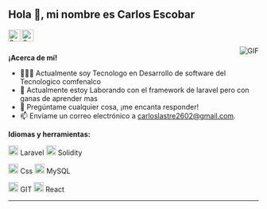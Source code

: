 <h2 title="hehehe"> Hola 👋, mi nombre es Carlos Escobar  </h2>

<a href="https://www.linkedin.com/in/carlos-d-escobar-lastre-b932b0274/">
  <img align="left" alt="Sanskar's LinkedIn" width="24px" src="https://img.icons8.com/nolan/96/linkedin.png" />
</a>
<a href="https://www.instagram.com/carlosescobar_26/">
  <img align="left" alt="Sanskar's Instagram" width="24px" src="https://img.icons8.com/nolan/96/instagram-new.png" />
</a>





<br />
<br />


 

  <img align="right" alt="GIF" src="https://media.giphy.com/media/LmNwrBhejkK9EFP504/giphy.gif" />

**¡Acerca de mí!**

- 👨🏽‍💻 Actualmente soy Tecnologo en Desarrollo de software del Tecnologico comfenalco
- 🌱 Actualmente estoy Laborando con el framework de laravel pero con ganas de aprender mas 
- 💬 Pregúntame cualquier cosa, ¡me encanta responder!
- 📫 Envíame un correo electrónico a [carloslastre2602@gmail.com](mailto:carloslastre2602@gmail.com).



**Idiomas y herramientas:**



<code><img height="20" src="https://img.icons8.com/nolan/96/laravel.png"></code> Laravel
<code><img height="20" src="https://img.icons8.com/nolan/96/ethereum.png"></code> Solidity

<code><img height="20" src="https://img.icons8.com/nolan/96/css3.png"></code> Css
<code><img height="20" src="https://img.icons8.com/nolan/96/sql.png"></code> MySQL

<code><img height="20" src="https://img.icons8.com/nolan/96/git.png"></code> GIT
<code><img height="20" src="https://img.icons8.com/nolan/96/react-native.png"></code> React


-----



